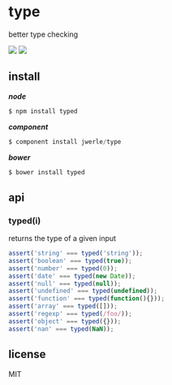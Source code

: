
# type

  better type checking

![](https://api.travis-ci.org/jwerle/typed.png?branch=master)
![](https://ci.testling.com/jwerle/typed.png)

## install

***node***

```js
$ npm install typed
```

***component***

```js
$ component install jwerle/type
```

***bower***

```js
$ bower install typed
```

## api

### typed(i)

returns the type of a given input
   
```js
assert('string' === typed('string'));
assert('boolean' === typed(true));
assert('number' === typed(0));
assert('date' === typed(new Date));
assert('null' === typed(null));
assert('undefined' === typed(undefined));
assert('function' === typed(function(){}));
assert('array' === typed([]));
assert('regexp' === typed(/foo/));
assert('object' === typed({}));
assert('nan' === typed(NaN));
```

## license

MIT
